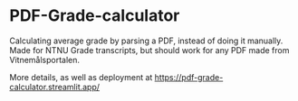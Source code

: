 # PDF-Grade-calculator
Calculating average grade by parsing a PDF, instead of doing it manually. Made for NTNU Grade transcripts, but should work for any PDF made from Vitnemålsportalen.

More details, as well as deployment at https://pdf-grade-calculator.streamlit.app/
